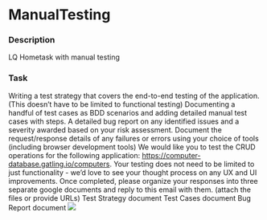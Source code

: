 # ManualTesting
### Description
LQ Hometask with manual testing
### Task
Writing a test strategy that covers the end-to-end testing of the application. (This doesn’t have to be limited to functional testing)
Documenting a handful of test cases as BDD scenarios and adding detailed manual test cases with steps.
A detailed bug report on any identified issues and a severity awarded based on your risk assessment.
Document the request/response details of any failures or errors using your choice of tools (including browser development tools)
We would like you to test the CRUD operations for the following application: https://computer-database.gatling.io/computers. Your testing does not need to be limited to just functionality - we’d love to see your thought process on any UX and UI improvements.
Once completed, please organize your responses into three separate google documents and reply to this email with them. (attach the files or provide URLs)
Test Strategy document
Test Cases document
Bug Report document
![](https://cdn.educba.com/academy/wp-content/uploads/2019/09/Manual-Testing.png)